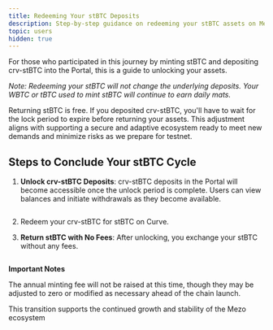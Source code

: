 ```yaml
---
title: Redeeming Your stBTC Deposits
description: Step-by-step guidance on redeeming your stBTC assets on Mezo.
topic: users
hidden: true
---
```


For those who participated in this journey by minting stBTC and depositing crv-stBTC into the Portal, this is a guide to unlocking your assets.

_Note:_ _Redeeming your stBTC will not change the underlying deposits. Your WBTC or tBTC used to mint stBTC will continue to earn daily mats._

Returning stBTC is free. If you deposited crv-stBTC, you'll have to wait for the lock period to expire before returning your assets. This adjustment aligns with supporting a secure and adaptive ecosystem ready to meet new demands and minimize risks as we prepare for testnet.

## Steps to Conclude Your stBTC Cycle&#x20;

1.  **Unlock crv-stBTC Deposits**: crv-stBTC deposits in the Portal will become accessible once the unlock period is complete. Users can view balances and initiate withdrawals as they become available.

    <div align="left"><figure><img src="../.gitbook/assets/image (24).png" alt=""><figcaption></figcaption></figure></div>
2. &#x20;Redeem your crv-stBTC for stBTC on Curve.&#x20;
3.  **Return stBTC with No Fees**: After unlocking, you exchange your stBTC without any fees.&#x20;

    <div align="left"><figure><img src="../.gitbook/assets/image (25).png" alt=""><figcaption></figcaption></figure></div>

**Important Notes**

The annual minting fee will not be raised at this time, though they may be adjusted to zero or modified as necessary ahead of the chain launch.

This transition supports the continued growth and stability of the Mezo ecosystem
